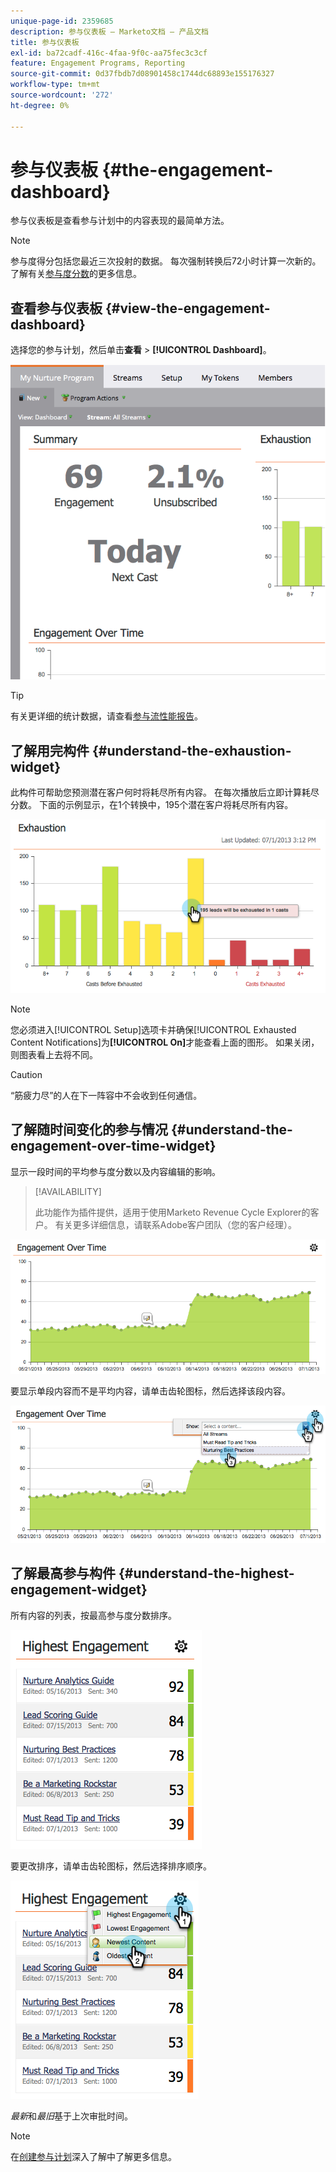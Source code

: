 ```yaml
---
unique-page-id: 2359685
description: 参与仪表板 — Marketo文档 — 产品文档
title: 参与仪表板
exl-id: ba72cadf-416c-4faa-9f0c-aa75fec3c3cf
feature: Engagement Programs, Reporting
source-git-commit: 0d37fbdb7d08901458c1744dc68893e155176327
workflow-type: tm+mt
source-wordcount: '272'
ht-degree: 0%

---
```


# 参与仪表板 {#the-engagement-dashboard}

参与仪表板是查看参与计划中的内容表现的最简单方法。

>[!NOTE]
>
>参与度得分包括您最近三次投射的数据。 每次强制转换后72小时计算一次新的。 了解有关[参与度分数](/help/marketo/product-docs/email-marketing/drip-nurturing/reports-and-notifications/understanding-the-engagement-score.md)的更多信息。

## 查看参与仪表板 {#view-the-engagement-dashboard}

选择您的参与计划，然后单击&#x200B;**查看** > **[!UICONTROL Dashboard]**。

![](assets/image2014-9-15-16-3a42-3a41.png)

>[!TIP]
>
>有关更详细的统计数据，请查看[参与流性能报告](/help/marketo/product-docs/email-marketing/drip-nurturing/reports-and-notifications/engagement-stream-performance-report.md)。

## 了解用完构件 {#understand-the-exhaustion-widget}

此构件可帮助您预测潜在客户何时将耗尽所有内容。 在每次播放后立即计算耗尽分数。 下面的示例显示，在1个转换中，195个潜在客户将耗尽所有内容。

![](assets/image2014-9-15-16-3a45-3a10.png)

>[!NOTE]
>
>您必须进入[!UICONTROL Setup]选项卡并确保[!UICONTROL Exhausted Content Notifications]为&#x200B;**[!UICONTROL On]**&#x200B;才能查看上面的图形。 如果关闭，则图表看上去将不同。

>[!CAUTION]
>
>“筋疲力尽”的人在下一阵容中不会收到任何通信。

## 了解随时间变化的参与情况 {#understand-the-engagement-over-time-widget}

显示一段时间的平均参与度分数以及内容编辑的影响。

>[!AVAILABILITY]
>
>此功能作为插件提供，适用于使用Marketo Revenue Cycle Explorer的客户。 有关更多详细信息，请联系Adobe客户团队（您的客户经理）。

![](assets/image2014-9-15-16-3a45-3a50.png)

要显示单段内容而不是平均内容，请单击齿轮图标，然后选择该段内容。

![](assets/image2014-9-15-16-3a46-3a45.png)

## 了解最高参与构件 {#understand-the-highest-engagement-widget}

所有内容的列表，按最高参与度分数排序。

![](assets/image2014-9-15-16-3a46-3a54.png)

要更改排序，请单击齿轮图标，然后选择排序顺序。

![](assets/image2014-9-15-16-3a46-3a58.png)

_最新_&#x200B;和&#x200B;_最旧_&#x200B;基于上次审批时间。

>[!NOTE]
>
>在[创建参与计划](/help/marketo/product-docs/email-marketing/drip-nurturing/creating-an-engagement-program/create-an-engagement-program.md)深入了解中了解更多信息。
